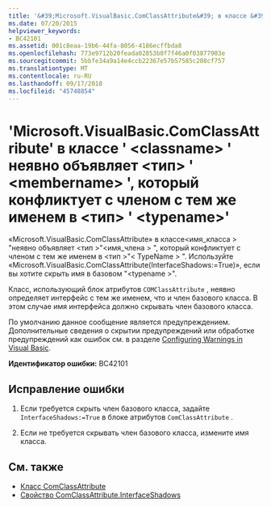 ```yaml
---
title: '&#39;Microsoft.VisualBasic.ComClassAttribute&#39; в классе &#39; &lt;classname&gt; &#39; неявно объявляет &lt;тип&gt; &#39; &lt;membername&gt; &#39;, который конфликтует с членом с тем же именем в &lt;тип&gt; &#39; &lt;typename&gt;&#39;'
ms.date: 07/20/2015
helpviewer_keywords:
- BC42101
ms.assetid: 001c8eaa-19b6-44fa-8056-4186ecffbda8
ms.openlocfilehash: 773e9712b20feada02853b0f7f46a0f03877903e
ms.sourcegitcommit: 5bbfe34a9a14e4ccb22367e57b57585c208cf757
ms.translationtype: MT
ms.contentlocale: ru-RU
ms.lasthandoff: 09/17/2018
ms.locfileid: "45748854"
---
```

# <a name="39microsoftvisualbasiccomclassattribute39-on-class-39ltclassnamegt39-implicitly-declares-lttypegt-39ltmembernamegt39-which-conflicts-with-a-member-of-the-same-name-in-lttypegt-39lttypenamegt39"></a>&#39;Microsoft.VisualBasic.ComClassAttribute&#39; в классе &#39; &lt;classname&gt; &#39; неявно объявляет &lt;тип&gt; &#39; &lt;membername&gt; &#39;, который конфликтует с членом с тем же именем в &lt;тип&gt; &#39; &lt;typename&gt;&#39;
«Microsoft.VisualBasic.ComClassAttribute» в классе\<имя_класса > "неявно объявляет \<тип >"\<имя_члена > ", который конфликтует с членом с тем же именем в \<тип >"\< TypeName > ". Используйте «Microsoft.VisualBasic.ComClassAttribute(InterfaceShadows:=True)», если вы хотите скрыть имя в базовом "\<typename >".  
  
 Класс, использующий блок атрибутов `COMClassAttribute` , неявно определяет интерфейс с тем же именем, что и член базового класса. В этом случае имя интерфейса должно скрывать член базового класса.  
  
 По умолчанию данное сообщение является предупреждением. Дополнительные сведения о скрытии предупреждений или обработке предупреждений как ошибок см. в разделе [Configuring Warnings in Visual Basic](/visualstudio/ide/configuring-warnings-in-visual-basic).  
  
 **Идентификатор ошибки:** BC42101  
  
## <a name="to-correct-this-error"></a>Исправление ошибки  
  
1.  Если требуется скрыть член базового класса, задайте `InterfaceShadows:=True` в блоке атрибутов `ComClassAttribute` .  
  
2.  Если не требуется скрывать член базового класса, измените имя класса.  
  
## <a name="see-also"></a>См. также

- [Класс ComClassAttribute](xref:Microsoft.VisualBasic.ComClassAttribute)  
- [Свойство ComClassAttribute.InterfaceShadows](xref:Microsoft.VisualBasic.ComClassAttribute.InterfaceShadows%2A)
